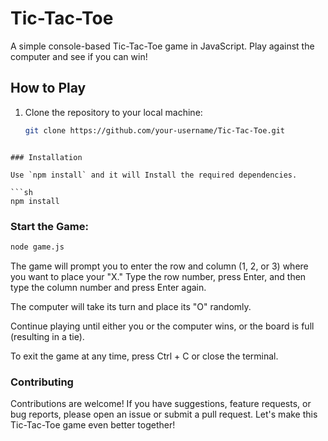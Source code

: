 # Tic-Tac-Toe

A simple console-based Tic-Tac-Toe game in JavaScript. Play against the computer and see if you can win!

## How to Play

1. Clone the repository to your local machine:

   ```bash
   git clone https://github.com/your-username/Tic-Tac-Toe.git
  ```

### Installation

Use `npm install` and it will Install the required dependencies.

```sh
npm install
```

### Start the Game:

```sh
node game.js
```

The game will prompt you to enter the row and column (1, 2, or 3) where you want to place your "X." Type the row number, press Enter, and then type the column number and press Enter again.

The computer will take its turn and place its "O" randomly.

Continue playing until either you or the computer wins, or the board is full (resulting in a tie).

To exit the game at any time, press Ctrl + C or close the terminal.



### Contributing

Contributions are welcome! If you have suggestions, feature requests, or bug reports, please open an issue or submit a pull request. Let's make this Tic-Tac-Toe game even better together!


